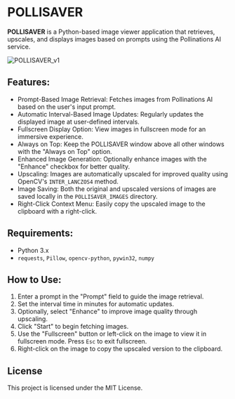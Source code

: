 # POLLISAVER

**POLLISAVER** is a Python-based image viewer application that retrieves, upscales, and displays images based on prompts using the Pollinations AI service.

![POLLISAVER_v1](https://github.com/user-attachments/assets/5b9c77a0-3923-4a84-95ad-092d7625a722)

## Features:
- Prompt-Based Image Retrieval: Fetches images from Pollinations AI based on the user's input prompt.
- Automatic Interval-Based Image Updates: Regularly updates the displayed image at user-defined intervals.
- Fullscreen Display Option: View images in fullscreen mode for an immersive experience.
- Always on Top: Keep the POLLISAVER window above all other windows with the "Always on Top" option.
- Enhanced Image Generation: Optionally enhance images with the "Enhance" checkbox for better quality.
- Upscaling: Images are automatically upscaled for improved quality using OpenCV's `INTER_LANCZOS4` method.
- Image Saving: Both the original and upscaled versions of images are saved locally in the `POLLISAVER_IMAGES` directory.
- Right-Click Context Menu: Easily copy the upscaled image to the clipboard with a right-click.

## Requirements:
- Python 3.x
- `requests`, `Pillow`, `opencv-python`, `pywin32`, `numpy`

## How to Use:
1. Enter a prompt in the "Prompt" field to guide the image retrieval.
2. Set the interval time in minutes for automatic updates.
3. Optionally, select "Enhance" to improve image quality through upscaling.
4. Click "Start" to begin fetching images.
5. Use the "Fullscreen" button or left-click on the image to view it in fullscreen mode. Press `Esc` to exit fullscreen.
6. Right-click on the image to copy the upscaled version to the clipboard.

## License
This project is licensed under the MIT License.
